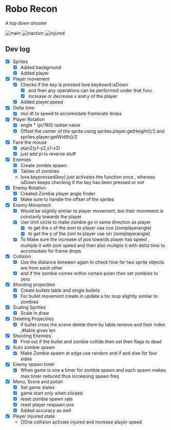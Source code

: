 # Robo Recon
 A top down shooter
 
 ![main](https://user-images.githubusercontent.com/26713317/132121208-3137f8d4-561f-44ea-8a3c-1c135bdde542.png)
 ![inaction](https://user-images.githubusercontent.com/26713317/132121271-4bbfd484-c273-4c53-b480-9415c9c36b0d.png)
 ![injured](https://user-images.githubusercontent.com/26713317/132121298-a57eb126-d6a0-4068-8625-d42635850acd.png)

## Dev log

- [x] Sprites
    - [x] Added background
    - [x] Added player 
- [x] Player movement 
    - [x] Checks if the key is pressed love.keyboard.isDown
        - [x] and then any operations can be performed under that func
        - [x] increase or decrease x and y of the player 
    - [x] Added player.speed
- [x] Delta time
    - [x] mul dt to speed to accomodate framerate drops 
- [x] Player Rotation
    - [x] angle * (pi/180) radian value
    - [x] Offset the center of the sprite using sprites.player:getHeight()/2 and sprites.player:getWidth()/2
- [x] Face the mouse
    - [x] atan2(y1-y2,x1-x2)
    - [x] just add pi to reverse stuff
- [x] Enemies
    - [x] Create zombie spawn
    - [x] Tables of zombies
    - love.keypressed(key) just activates the function once , whereas isDown keeps checking if the key has been pressed or not 
- [x] Enemy Rotation
    - [x] Created Zombie player angle finder
    - [x] Make sure to handle the offset of the sprites 
- [x] Enemy Movement 
    - [x] Would be slightly similar to player movement, but their movmeent is constanly towards the player
    - [x] Use Unit circle to make zombie go in same direction as player
        - [x] to get the x of the zom to player use cos (zomplayerangle)
        - [x] to get the y of the zom to player use sin (zomplayerangle)
    - [x] To Make sure the increase of pos towards player has speed , multiple it with zom speed and then also multiple it with delta time to accomodate for frame drops
- [x] Collision
    - [x] Use the distance between again to check how far two sprite objects are from each other 
    - [x] and if the zombie comes within certain pxlen then set zombies to zero
- [x] Shooting projectiles
    - [x] Create bullets table and single bullets
    - [x] For bullet movement create in update a for loop slighlty similar to zombies
- [x] Scaling Sprities
    - [x] Scale in draw
- [x] Deleting Projectiles
    - [x] if bullet cross the scene delete them by table.remove and their index ,#table gives len
- [x] Shooting Enemies
    - [x] Find out if the bullet and zombie collide then set then flags to dead
- [x] Auto zombie spawn
    - [x] Make Zombie spawn at edge use random and if and else for four sides
- [x] Enemy spawn timer
    - [x] When game is one a timer for zombie spawn and each spawn makes max timer reduced thus increasing spawn freq
- [x] Menu, Score and polish
    - [x] Set game states
    - [x] game start only when clicked
    - [x] reset zombie spawn rate
    - [x] reset player respawn pos
    - [x] Added accuracy as well
- [x] Player Injuired state
    - []One collision activate injured and increase player speed
